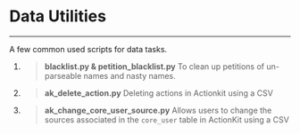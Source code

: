 Data Utilities
=========
--------------

A few common used scripts for data tasks.

1. > **blacklist.py & petition_blacklist.py**
	To clean up petitions of un-parseable names and nasty names.

2. > **ak_delete_action.py**
	Deleting actions in Actionkit using a CSV

3. > **ak_change_core_user_source.py**
	Allows users to change the sources associated in the `core_user` table in ActionKit using a CSV